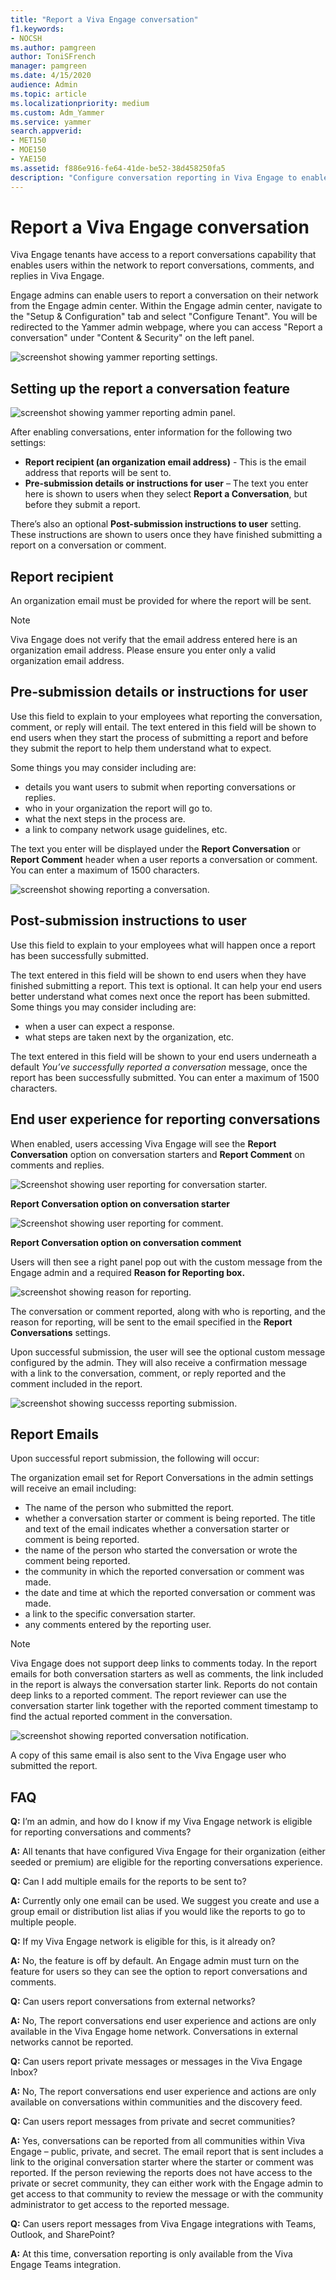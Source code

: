 ```yaml
---
title: "Report a Viva Engage conversation"
f1.keywords:
- NOCSH
ms.author: pamgreen
author: ToniSFrench
manager: pamgreen
ms.date: 4/15/2020
audience: Admin
ms.topic: article
ms.localizationpriority: medium
ms.custom: Adm_Yammer
ms.service: yammer
search.appverid:
- MET150
- MOE150
- YAE150
ms.assetid: f886e916-fe64-41de-be52-38d458250fa5
description: "Configure conversation reporting in Viva Engage to enable people to report conversation starter posts and comments that do not follow guidelines or policies."
---
```


# Report a Viva Engage conversation

 Viva Engage tenants have access to a report conversations capability that enables users within the network to report conversations, comments, and replies in Viva Engage.

 Engage admins can enable users to report a conversation on their network from the Engage admin center. Within the Engage admin center, navigate to the "Setup & Configuration" tab and select "Configure Tenant". You will be redirected to the Yammer admin webpage, where you can access "Report a conversation" under "Content & Security" on the left panel.

![screenshot showing yammer reporting settings.](../media/yammer-conversations-admin-reportconversations.png)

## Setting up the report a conversation feature

![screenshot showing yammer reporting admin panel.](../media/yammer-conversations-fulladmin-panel.png)

After enabling conversations, enter information for the following two settings:

- **Report recipient (an organization email address)** - This is the email address that reports will be sent to.
- **Pre-submission details or instructions for user** – The text you enter here is shown to users when they select **Report a Conversation**, but before they submit a report.

There’s also an optional **Post-submission instructions to user** setting. These instructions are shown to users once they have finished submitting a report on a conversation or comment.

## Report recipient

An organization email must be provided for where the report will be sent.

> [!NOTE]
> Viva Engage does not verify that the email address entered here is an organization email address. Please ensure you enter only a valid organization email address.

## Pre-submission details or instructions for user

Use this field to explain to your employees what reporting the conversation, comment, or reply will entail. The text entered in this field will be shown to end users when they start the process of submitting a report and before they submit the report to help them understand what to expect.

Some things you may consider including are:

- details you want users to submit when reporting conversations or replies.
- who in your organization the report will go to.
- what the next steps in the process are.
- a link to company network usage guidelines, etc.

The text you enter will be displayed under the **Report Conversation** or **Report Comment** header when a user reports a conversation or comment. You can enter a maximum of 1500 characters.

![screenshot showing reporting a conversation.](../media/yammer-conversations-report-comment.png)

## Post-submission instructions to user

Use this field to explain to your employees what will happen once a report has been successfully submitted.

The text entered in this field will be shown to end users when they have finished submitting a report. This text is optional. It can help your end users better understand what comes next once the report has been submitted. Some things you may consider including are:

- when a user can expect a response.
- what steps are taken next by the organization, etc.

The text entered in this field will be shown to your end users underneath a default *You’ve successfully reported a conversation* message, once the report has been successfully submitted. You can enter a maximum of 1500 characters.

## End user experience for reporting conversations

When enabled, users accessing Viva Engage will see the **Report Conversation** option on conversation starters and **Report Comment** on comments and replies.

![Screenshot showing user reporting for conversation starter.](../media/yammer-conversations-report-dropdown.png)

**Report Conversation option on conversation starter**

![Screenshot showing user reporting for comment.](../media/yammer-conversations-report-comment-dropdown.png)

**Report Conversation option on conversation comment**

Users will then see a right panel pop out with the custom message from the Engage admin and a required **Reason for Reporting box.**

![screenshot showing reason for reporting.](../media/yammer-conversations-report-comment.png)

The conversation or comment reported, along with who is reporting, and the reason for reporting, will be sent to the email specified in the **Report Conversations** settings.

Upon successful submission, the user will see the optional custom message configured by the admin. They will also receive a confirmation message with a link to the conversation, comment, or reply reported and the comment included in the report.

![screenshot showing successs reporting submission.](../media/yammer-conversations-report-submitted-panel-closeup.png)

## Report Emails

Upon successful report submission, the following will occur:

The organization email set for Report Conversations in the admin settings will receive an email including:

- The name of the person who submitted the report.
- whether a conversation starter or comment is being reported. The title and text of the email indicates whether a conversation starter or comment is being reported.
- the name of the person who started the conversation or wrote the comment being reported.
- the community in which the reported conversation or comment was made.
- the date and time at which the reported conversation or comment was made.
- a link to the specific conversation starter.
- any comments entered by the reporting user.

> [!NOTE]
> Viva Engage does not support deep links to comments today. In the report emails for both conversation starters as well as comments, the link included in the report is always the conversation starter link. Reports do not contain deep links to a reported comment. The report reviewer can use the conversation starter link together with the reported comment timestamp to find the actual reported comment in the conversation.

![screenshot showing reported conversation notification.](../media/yammer-conversaton-reportcomments-email.png)

A copy of this same email is also sent to the Viva Engage user who submitted the report.

## FAQ

**Q:** I’m an admin, and how do I know if my Viva Engage network is eligible for reporting conversations and comments?

**A:** All tenants that have configured Viva Engage for their organization (either seeded or premium) are eligible for the reporting conversations experience.

**Q:** Can I add multiple emails for the reports to be sent to?

**A:** Currently only one email can be used. We suggest you create and use a group email or distribution list alias if you would like the reports to go to multiple people.

**Q:** If my Viva Engage network is eligible for this, is it already on?

**A:** No, the feature is off by default. An Engage admin must turn on the feature for users so they can see the option to report conversations and comments.

**Q:** Can users report conversations from external networks?

**A:** No, The report conversations end user experience and actions are only available in the Viva Engage home network. Conversations in external networks cannot be reported.

**Q:** Can users report private messages or messages in the Viva Engage Inbox?

**A:** No, The report conversations end user experience and actions are only available on conversations within communities and the discovery feed.

**Q:** Can users report messages from private and secret communities?

**A:** Yes, conversations can be reported from all communities within Viva Engage – public, private, and secret. The email report that is sent includes a link to the original conversation starter where the starter or comment was reported. If the person reviewing the reports does not have access to the private or secret community, they can either work with the Engage admin to get access to that community to review the message or with the community administrator to get access to the reported message.

**Q:** Can users report messages from Viva Engage integrations with Teams, Outlook, and SharePoint?

**A:** At this time, conversation reporting is only available from the Viva Engage Teams integration.
